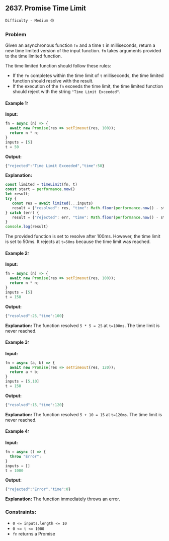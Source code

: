 ## 2637. Promise Time Limit

`Difficulty - Medium 🟡`

### Problem

Given an asynchronous function `fn` and a time `t` in milliseconds, return a new time limited version of the input function. `fn` takes arguments provided to the time limited function.

The time limited function should follow these rules:

- If the `fn` completes within the time limit of `t` milliseconds, the time limited function should resolve with the result.  
- If the execution of the `fn` exceeds the time limit, the time limited function should reject with the string `"Time Limit Exceeded"`.


#### Example 1:

**Input:**  
```js
fn = async (n) => { 
  await new Promise(res => setTimeout(res, 100)); 
  return n * n; 
}
inputs = [5]
t = 50
````

**Output:**

```js
{"rejected":"Time Limit Exceeded","time":50}
```

**Explanation:**

```js
const limited = timeLimit(fn, t)
const start = performance.now()
let result;
try {
   const res = await limited(...inputs)
   result = {"resolved": res, "time": Math.floor(performance.now() - start)};
} catch (err) {
   result = {"rejected": err, "time": Math.floor(performance.now() - start)};
}
console.log(result)
```

The provided function is set to resolve after 100ms. However, the time limit is set to 50ms. It rejects at `t=50ms` because the time limit was reached.


#### Example 2:

**Input:**

```js
fn = async (n) => { 
  await new Promise(res => setTimeout(res, 100)); 
  return n * n; 
}
inputs = [5]
t = 150
```

**Output:**

```js
{"resolved":25,"time":100}
```

**Explanation:**
The function resolved `5 * 5 = 25` at `t=100ms`. The time limit is never reached.

#### Example 3:

**Input:**

```js
fn = async (a, b) => { 
  await new Promise(res => setTimeout(res, 120)); 
  return a + b; 
}
inputs = [5,10]
t = 150
```

**Output:**

```js
{"resolved":15,"time":120}
```

**Explanation:**
The function resolved `5 + 10 = 15` at `t=120ms`. The time limit is never reached.


#### Example 4:

**Input:**

```js
fn = async () => { 
  throw "Error";
}
inputs = []
t = 1000
```

**Output:**

```js
{"rejected":"Error","time":0}
```

**Explanation:**
The function immediately throws an error.


### Constraints:

* `0 <= inputs.length <= 10`
* `0 <= t <= 1000`
* `fn` returns a Promise
